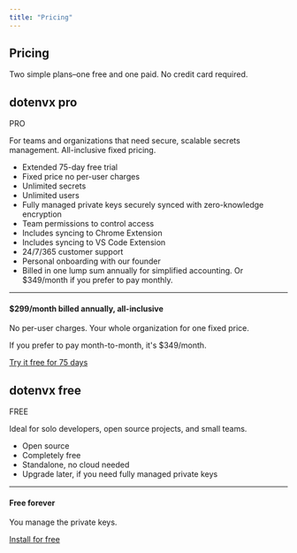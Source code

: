 ```yaml
---
title: "Pricing"
---
```


<section class="max-w-5xl mx-auto mt-20 flex flex-col px-5 mb-20">
  <h1 class="my-5 text-center text-5xl sm:text-6xl md:text-7xl lg:text-8xl font-bold tracking-tight leading-none text-zinc-950 dark:text-[#ECD53F]">Pricing</h1>
  <p class="mb-10 text-center leading-relaxed text-lg md:text-2xl"><span class="italic">Two simple plans</span>–one free and one paid. No credit card required.</p>
  <div class="flex flex-col lg:flex-row items-center gap-y-4">
    <!-- pro -->
    <div class="flex-1 flex flex-col rounded-lg w-full border border-zinc-200 dark:border-zinc-800 dark:bg-zinc-900 shadow-md lg:order-2">
      <div class="p-6 flex flex-col gap-3">
        <div class="flex gap-1.5">
          <h2 class="font-bold tracking-tight leading-none text-zinc-950 dark:text-zinc-50 text-2xl py-1">dotenvx <span class="hidden">pro</span></h2>
          <div class="inline-block bg-[#ECD53F] text-black font-bold px-2.5 py-1 text-lg italic rounded-sm">PRO</div>
        </div>
        <p class="text-xl font-light">For teams and organizations that need secure, scalable secrets management. All-inclusive fixed pricing.</p>
        <ul class="ml-6 list-disc list-outside text-zinc-700 dark:text-zinc-300">
          <li class="font-bold">Extended 75-day free trial</li>
          <li class=""><span class="font-bold">Fixed price</span> no per-user charges</li>
          <li class=""><span class="font-bold">Unlimited secrets</span></li>
          <li class=""><span class="font-bold">Unlimited users</span></li>
          <li class=""><span class="font-bold">Fully managed private keys</span> securely synced with zero-knowledge encryption</li>
          <li class=""><span class="font-bold">Team permissions</span> to control access</li>
          <li class=""><span class="font-bold">Includes</span> syncing to Chrome Extension</li>
          <li class=""><span class="font-bold">Includes</span> syncing to VS Code Extension</li>
          <li>24/7/365 customer support</li>
          <li class=""><span class="font-bold">Personal onboarding</span> with our founder</li>
          <li class="">Billed in one lump sum annually for simplified accounting. Or $349/month if you prefer to pay monthly.</li>
        </ul>
      </div>
      <hr class="m-0 border-0 border-t border-zinc-200 dark:border-zinc-800 m-0 p-0" />
      <div class="p-6">
        <h4 class="font-bold tracking-tight leading-none text-zinc-950 dark:text-zinc-50 text-2xl">$299/month billed annually, all-inclusive</h4>
        <p class="mt-3 mb-0.5 font-bold">No per-user charges. Your whole organization for one fixed price.</p>
        <p class="mb-4">If you prefer to pay month-to-month, it's $349/month.</p>
        <a href="https://pro.dotenvx.com/signup" class="btn-success w-auto flex-none inline-block">Try it free for 75 days</a>
      </div>
    </div>
    <!-- free -->
    <div class="flex-2 flex flex-col rounded-lg w-full lg:w-80 border border-zinc-200 dark:border-zinc-800 lg:border-r-0 lg:rounded-r-none dark:bg-zinc-900">
      <div class="p-6 flex flex-col gap-3">
        <div class="flex gap-1.5">
          <h2 class="font-bold tracking-tight leading-none text-zinc-950 dark:text-zinc-50 text-2xl py-1">dotenvx <span class="hidden">free</span></h2>
          <div class="inline-block bg-zinc-100 dark:bg-zinc-800 text-black dark:text-white font-bold px-2.5 py-1 text-lg italic rounded-sm">FREE</div>
        </div>
        <p class="text-xl font-light">Ideal for solo developers, open source projects, and small teams.</p>
        <ul class="ml-6 list-disc list-outside text-zinc-700 dark:text-zinc-300">
          <li>Open source</li>
          <li>Completely free</li>
          <li>Standalone, no cloud needed</li>
          <li>Upgrade later, if you need fully managed private keys</li>
        </ul>
      </div>
      <hr class="m-0 border-0 border-t border-zinc-200 m-0 p-0" />
      <div class="p-6">
        <h4 class="font-bold tracking-tight leading-none text-zinc-950 dark:text-zinc-50 text-2xl">Free forever</h4>
        <p class="mt-3 mb-4">You manage the private keys.</p>
        <a class="btn-success w-auto flex-none" href="/docs/install" >Install for free</a>
      </div>
    </div>
  </div>
</section>

